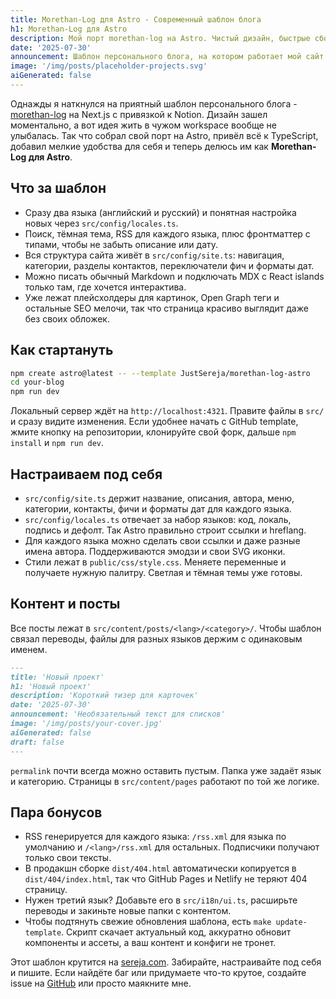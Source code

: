 ```yaml
---
title: Morethan-Log для Astro - Современный шаблон блога
h1: Morethan-Log для Astro
description: Мой порт morethan-log на Astro. Чистый дизайн, быстрые сборки, мультиязычность, поиск, RSS и типизированные конфиги из коробки.
date: '2025-07-30'
announcement: Шаблон персонального блога, на котором работает мой сайт.
image: '/img/posts/placeholder-projects.svg'
aiGenerated: false
---
```


Однажды я наткнулся на приятный шаблон персонального блога - [morethan-log](https://github.com/morethanmin/morethan-log) на Next.js с привязкой к Notion. Дизайн зашел моментально, а вот идея жить в чужом workspace вообще не улыбалась. Так что собрал свой порт на Astro, привёл всё к TypeScript, добавил мелкие удобства для себя и теперь делюсь им как **Morethan-Log для Astro**.

## Что за шаблон
- Сразу два языка (английский и русский) и понятная настройка новых через `src/config/locales.ts`.
- Поиск, тёмная тема, RSS для каждого языка, плюс фронтматтер с типами, чтобы не забыть описание или дату.
- Вся структура сайта живёт в `src/config/site.ts`: навигация, категории, разделы контактов, переключатели фич и форматы дат.
- Можно писать обычный Markdown и подключать MDX с React islands только там, где хочется интерактива.
- Уже лежат плейсхолдеры для картинок, Open Graph теги и остальные SEO мелочи, так что страница красиво выглядит даже без своих обложек.

## Как стартануть

```bash
npm create astro@latest -- --template JustSereja/morethan-log-astro
cd your-blog
npm run dev
```

Локальный сервер ждёт на `http://localhost:4321`. Правите файлы в `src/` и сразу видите изменения. Если удобнее начать с GitHub template, жмите кнопку на репозитории, клонируйте свой форк, дальше `npm install` и `npm run dev`.

## Настраиваем под себя

- `src/config/site.ts` держит название, описания, автора, меню, категории, контакты, фичи и форматы дат для каждого языка.
- `src/config/locales.ts` отвечает за набор языков: код, локаль, подпись и дефолт. Так Astro правильно строит ссылки и hreflang.
- Для каждого языка можно сделать свои ссылки и даже разные имена автора. Поддерживаются эмодзи и свои SVG иконки.
- Стили лежат в `public/css/style.css`. Меняете переменные и получаете нужную палитру. Светлая и тёмная темы уже готовы.

## Контент и посты

Все посты лежат в `src/content/posts/<lang>/<category>/`. Чтобы шаблон связал переводы, файлы для разных языков держим с одинаковым именем.

```markdown
---
title: 'Новый проект'
h1: 'Новый проект'
description: 'Короткий тизер для карточек'
date: '2025-07-30'
announcement: 'Необязательный текст для списков'
image: '/img/posts/your-cover.jpg'
aiGenerated: false
draft: false
---
```

`permalink` почти всегда можно оставить пустым. Папка уже задаёт язык и категорию. Страницы в `src/content/pages` работают по той же логике.

## Пара бонусов

- RSS генерируется для каждого языка: `/rss.xml` для языка по умолчанию и `/<lang>/rss.xml` для остальных. Подписчики получают только свои тексты.
- В продакшн сборке `dist/404.html` автоматически копируется в `dist/404/index.html`, так что GitHub Pages и Netlify не теряют 404 страницу.
- Нужен третий язык? Добавьте его в `src/i18n/ui.ts`, расширьте переводы и закиньте новые папки с контентом.
- Чтобы подтянуть свежие обновления шаблона, есть `make update-template`. Скрипт скачает актуальный код, аккуратно обновит компоненты и ассеты, а ваш контент и конфиги не тронет.

Этот шаблон крутится на [sereja.com](https://sereja.com/). Забирайте, настраивайте под себя и пишите. Если найдёте баг или придумаете что-то крутое, создайте issue на [GitHub](https://github.com/JustSereja/morethan-log-astro) или просто маякните мне.
